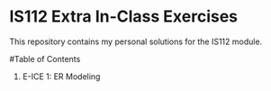 # IS112 Extra In-Class Exercises

This repository contains my personal solutions for the IS112 module.

#Table of Contents
1. E-ICE 1: ER Modeling
